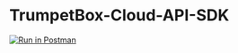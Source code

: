 # TrumpetBox-Cloud-API-SDK

[![Run in Postman](https://run.pstmn.io/button.svg)](https://app.getpostman.com/run-collection/03b2992cfa022be9d842)
